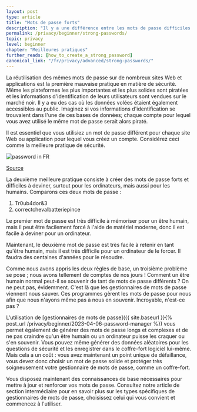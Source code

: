 ```yaml
---
layout: post
type: article
title: "Mots de passe forts"
description: "Il y a une différence entre les mots de passe difficiles à retenir et ceux qui sont sûrs. Nous vous montrons ici comment créer ces derniers."
permalink: /privacy/beginner/strong-passwords/
topic: privacy
level: beginner
chapter: "Meilleures pratiques"
further_reads: [how_to_create_a_strong_password]
canonical_link: "/fr/privacy/advanced/strong-passwords/"
---
```


La réutilisation des mêmes mots de passe sur de nombreux sites Web et applications est la première mauvaise pratique en matière de sécurité. Même les plateformes les plus importantes et les plus solides sont piratées et les informations d'identification de leurs utilisateurs sont vendues sur le marché noir. Il y a eu des cas où les données volées étaient également accessibles au public. Imaginez si vos informations d'identification se trouvaient dans l'une de ces bases de données; chaque compte pour lequel vous avez utilisé le même mot de passe serait alors piraté.

Il est essentiel que vous utilisiez un mot de passe différent pour chaque site Web ou application pour lequel vous créez un compte. Considérez ceci comme la meilleure pratique de sécurité.

![password in FR](/assets/post_files/privacy/beginner/strong-passwords/FR_password.jpg)

[Source](https://xkcd.com/936/)

La deuxième meilleure pratique consiste à créer des mots de passe forts et difficiles à deviner, surtout pour les ordinateurs, mais aussi pour les humains. Comparons ces deux mots de passe :

 1. Tr0ub4dor&3
 2. correctchevalbatteriepince

Le premier mot de passe est très difficile à mémoriser pour un être humain, mais il peut être facilement forcé à l'aide de matériel moderne, donc il est facile à deviner pour un ordinateur.

Maintenant, le deuxième mot de passe est très facile à retenir en tant qu'être humain, mais il est très difficile pour un ordinateur de le forcer. Il faudra des centaines d'années pour le résoudre.

Comme nous avons appris les deux règles de base, un troisième problème se pose ; nous avons tellement de comptes de nos jours ! Comment un être humain normal peut-il se souvenir de tant de mots de passe différents ? On ne peut pas, évidemment. C'est là que les gestionnaires de mots de passe viennent nous sauver. Ces programmes gèrent les mots de passe pour nous afin que nous n'ayons même pas à nous en souvenir. Incroyable, n'est-ce pas ?

L'utilisation de [gestionnaires de mots de passe]({{ site.baseurl }}{% post_url /privacy/beginner/2023-04-06-password-manager %}) vous permet également de générer des mots de passe longs et complexes et de ne pas craindre qu'un être humain ou un ordinateur puisse les craquer ou s'en souvenir. Vous pouvez même générer des données aléatoires pour les questions de sécurité et les enregistrer dans le coffre-fort logiciel lui-même. Mais cela a un coût : vous avez maintenant un point unique de défaillance, vous devez donc choisir un mot de passe solide et protéger très soigneusement votre gestionnaire de mots de passe, comme un coffre-fort.

Vous disposez maintenant des connaissances de base nécessaires pour mettre à jour et renforcer vos mots de passe. Consultez notre article de section intermédiaire pour en savoir plus sur les types spécifiques de gestionnaires de mots de passe, choisissez celui qui vous convient et commencez à l'utiliser.
